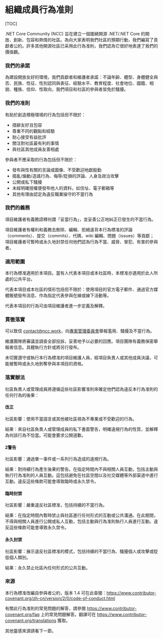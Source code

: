# 組織成員行為准則

[TOC]

.NET Core Community (NCC) 旨在建立一個圍繞開源 .NET/.NET Core 的開放、創新、包容和熱情的社區。為向大家表明我們社區的預期行動，我們編寫了貢獻者公約。許多其他開源社區已采用此行為准則，我們認為它很好地表達了我們的價值觀。

### 我們的承諾

為建設開放友好的環境，我們貢獻者和維護者承諾：不論年齡、體型、身體健全與否、民族、性征、性別認同與表征、經驗水平、教育程度、社會地位、國籍、相貌、種族、信仰、性取向，我們項目和社區的參與者皆免於騷擾。

### 我們的准則

有助於創造積極環境的行為包括但不限於：

- 措辭友好且包容
- 尊重不同的觀點和經驗
- 耐心接受有益批評
- 關注對社區最有利的事情
- 與社區其他成員友善相處

參與者不應采取的行為包括但不限於：

- 發布與性有關的言論或圖像、不受歡迎地獻殷勤
- 搗亂/煽動/造謠行為、侮辱/貶損的評論、人身及政治攻擊
- 公開或私下騷擾
- 未經明確授權便發布他人的資料，如住址、電子郵箱等
- 其他有理由認定為違反職業操守的不當行為

### 我們的義務

項目維護者有義務詮釋何謂「妥當行為」，並妥善公正地糾正已發生的不當行為。

項目維護者有權利和義務去刪除、編輯、拒絕違背本行為標准的評論（comments）、提交（commits）、代碼、wiki 編輯、問題（issues）等貢獻；項目維護者可暫時或永久地封禁任何他們認為行為不當、威脅、冒犯、有害的參與者。

### 適用範圍

本行為標准適用於本項目。當有人代表本項目或本社區時，本標准亦適用於此人所處的公共平台。

代表本項目或本社區的情形包括但不限於：使用項目的官方電子郵件、通過官方媒體賬號發布消息、作為指定代表參與在線或線下活動等。

代表本項目的行為可由項目維護者進一步定義及解釋。

### 貫徹落實

可以致信 [contact@ncc.work](contact@ncc.work)，向[專案管理委員會](https://ncc.work/people/project-management-committee)舉報濫用、騷擾及不當行為。

維護團隊將審議並調查全部投訴，妥善地予以必要的回應。項目團隊有義務保密舉報者信息。具體執行方針或將另行發布。

未切實遵守或執行本行為標准的項目維護人員，經項目負責人或其他成員決議，可能被暫時或永久地剝奪參與本項目的資格。

### 落實辦法

社區負責人或管理成員將遵循這些社區影響准則來確定他們認為違反本行為准則的任何行為的後果：

#### 改正

社區影響：使用不當語言或其他被社區視為不專業或不受歡迎的行為。

結果：來自社區負責人或管理成員的私下書面警告，明確違規行為的性質，並解釋為何該行為不恰當。可能會要求公開道歉。

#### 2警告

社區影響：通過單一事件或一系列行為造成的違規行為。

結果：對持續行為產生後果的警告。在指定時間內不與相關人員互動，包括主動與執行行為准則的人員互動。這包括避免在社區空間以及社交媒體等外部渠道中進行互動。違反這些條款可能會導致臨時或永久禁令。

#### 臨時封禁

社區影響：嚴重違反社區標准，包括持續的不當行為。

結果：在指定時間內暫時禁止與社區進行任何形式的互動或公共溝通。在此期間，不得與相關人員進行公開或私人互動，包括主動與行為准則執行人員進行互動。違反這些條款可能會導致永久禁令。

#### 永久封禁

社區影響：展示違反社區標准的模式，包括持續的不當行為、騷擾個人或攻擊或貶低個人類別。

結果：永久禁止社區內任何形式的公共互動。

### 來源

本行為標准改編自參與者公約，版本 1.4 可在此查閱：https://www.contributor-covenant.org/zh-cn/version/2/0/code-of-conduct.html

有關此行為准則的常見問題的解答，請參閱 https://www.contributor-covenant.org/faq 上的常見問題解答。翻譯可在 https://www.contributor-covenant.org/translations 獲取。

其他靈感來源請看下一節。